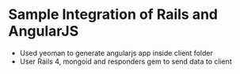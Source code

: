 # Sample Integration of Rails and AngularJS

  - Used yeoman to generate angularjs app inside client folder
  - User Rails 4, mongoid and responders gem to send data to client